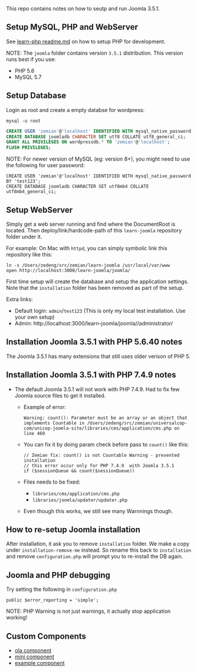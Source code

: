 This repo contains notes on how to seutp and run Joomla 3.5.1.

## Setup MySQL, PHP and WebServer

See [learn-php readme.md](https://github.com/zemian/learn-php) on how to setup PHP for development.

NOTE: The `joomla` folder contains version `3.5.1` distribution. This version runs best if you use:

* PHP 5.6
* MySQL 5.7

## Setup Database

Login as root and create a empty databse for wordpress:

	mysql -u root

```sql
CREATE USER 'zemian'@'localhost' IDENTIFIED WITH mysql_native_password BY 'test123';
CREATE DATABASE joomladb CHARACTER SET utf8 COLLATE utf8_general_ci;
GRANT ALL PRIVILEGES ON wordpressdb.* TO 'zemian'@'localhost';
FLUSH PRIVILEGES;
```

NOTE: For newer version of MySQL (eg: version 8+), you might need to use the following for user password:

	CREATE USER 'zemian'@'localhost' IDENTIFIED WITH mysql_native_password BY 'test123';
	CREATE DATABASE joomladb CHARACTER SET utf8mb4 COLLATE utf8mb4_general_ci;

## Setup WebServer

Simply get a web server running and find where the DocumentRoot is located. Then deploy/link/hardcode-path of this `learn-joomla` repository folder under it.

For example: On Mac with `httpd`, you can simply symbolic link this repository like this:

	ln -s /Users/zedeng/src/zemian/learn-joomla /usr/local/var/www
	open http://localhost:3000/learn-joomla/joomla/

First time setup will create the database and setup the application settings. Note that the `installation` folder has been removed as part of the setup.

Extra links:

* Default login: `admin`/`test123` (This is only my local test installation. Use your own setup)
* Admin: http://localhost:3000/learn-joomla/joomla//administrator/

## Installation Joomla 3.5.1 with PHP 5.6.40 notes

The Joomla 3.5.1 has many extensions that still uses older verison of PHP 5.

## Installation Joomla 3.5.1 with PHP 7.4.9 notes

* The default Joomla 3.5.1 will not work with PHP 7.4.9. Had to fix few Joomla source files to get it installed.
	
	- Example of error: 

		```
		Warning: count(): Parameter must be an array or an object that implements Countable in /Users/zedeng/src/zemian/universalcop-com/unicop-joomla-site/libraries/cms/application/cms.php on line 460
		```
	
	- You can fix it by doing param check before pass to `count()` like this:

		```
		// Zemian fix: count() is not Countable Warning - prevented installation
		// this error occur only for PHP 7.4.9  with Joomla 3.5.1
		if ($sessionQueue && count($sessionQueue))
		```

	- Files needs to be fixed:

		* `libraries/cms/application/cms.php`
		* `libraries/joomla/updater/updater.php`

	- Even though this works, we still see many Warnnings though.

## How to re-setup Joomla installation

After installation, it ask you to remove `installation` folder. We make a copy under `installation-remove-me` instead. So rename this back to `installation` and remove `configuration.php` will prompt you to re-install the DB again.

## Joomla and PHP debugging

Try setting the following in `configuration.php`

```
public $error_reporting = 'simple';
```

NOTE: PHP Warning is not just warnings, it actually stop application working!

## Custom Components

* [ola component](com_ola_j3)
* [mini component](components/com_mini/readme.md)
* [example component](com_examples/readme.md)
